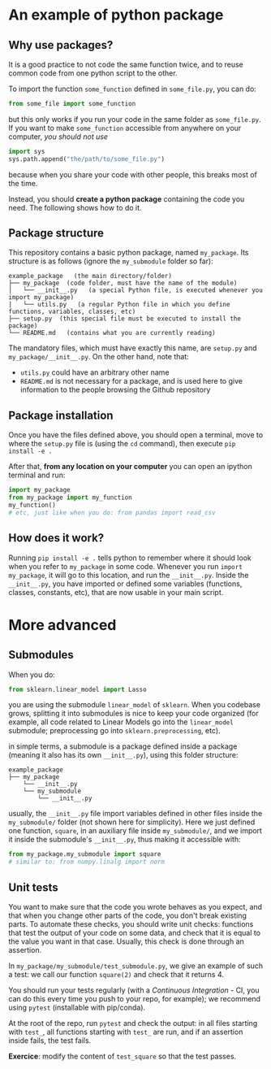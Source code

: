 # An example of python package

## Why use packages?
It is a good practice to not code the same function twice, and to reuse common code from one python script to the other.

To import the function `some_function` defined in `some_file.py`, you can do:
```python
from some_file import some_function
```
but this only works if you run your code in the same folder as `some_file.py`.
If you want to make `some_function` accessible from anywhere on your computer, *you should not use*
```python
import sys
sys.path.append("the/path/to/some_file.py")
```
because when you share your code with other people, this breaks most of the time.

Instead, you should **create a python package** containing the code you need.
The following shows how to do it.

## Package structure
This repository contains a basic python package, named `my_package`.
Its structure is as follows (ignore the `my_submodule` folder so far):
```
example_package   (the main directory/folder)
├── my_package  (code folder, must have the name of the module)
│   └── __init__.py   (a special Python file, is executed whenever you import my_package)
|   └── utils.py   (a regular Python file in which you define functions, variables, classes, etc)
├── setup.py  (this special file must be executed to install the package)
└── README.md   (contains what you are currently reading)
```

The mandatory files, which must have exactly this name, are `setup.py` and `my_package/__init__.py`. On the other hand, note that:
- `utils.py` could have an arbitrary other name
- `README.md` is not necessary for a package, and is used here to give information to the people browsing the Github repository

## Package installation
Once you have the files defined above, you should open a terminal, move to where the `setup.py` file is (using the `cd` command), then execute
```pip install -e .```

After that, **from any location on your computer** you can open an ipython terminal and run:
```python
import my_package
from my_package import my_function
my_function()
# etc, just like when you do: from pandas import read_csv
```


## How does it work?
Running `pip install -e .` tells python to remember where it should look when you refer to `my_package` in some code.
Whenever you run `import my_package`, it will go to this location, and run the `__init__.py`.
Inside the `__init__.py`, you have imported or defined some variables (functions, classes, constants, etc), that are now usable in your main script.

# More advanced

## Submodules
When you do:
```python
from sklearn.linear_model import Lasso
```
you are using the submodule `linear_model` of `sklearn`.
When you codebase grows, splitting it into submodules is nice to keep your code organized (for example, all code related to Linear Models go into the `linear_model` submodule; preprocessing go into `sklearn.preprocessing`, etc).

in simple terms, a submodule is a package defined inside a package (meaning it also has its own `__init__.py`), using this folder structure:
```
example_package
├── my_package
    └── __init__.py
    └── my_submodule
        └── __init__.py
```
usually, the `__init__.py` file import variables defined in other files inside the `my_submodule/` folder (not shown here for simplicity).
Here we just defined one function, `square`, in an auxiliary file inside `my_submodule/`, and we import it inside the submodule's `__init__.py`, thus making it accessible with:
```python
from my_package.my_submodule import square
# similar to: from numpy.linalg import norm
```

## Unit tests
You want to make sure that the code you wrote behaves as you expect, and that when you change other parts of the code, you don't break existing parts.
To automate these checks, you should write unit checks: functions that test the output of your code on some data, and check that it is equal to the value you want in that case. Usually, this check is done through an assertion.

In `my_package/my_submodule/test_submodule.py`, we give an example of such a test: we call our function `square(2)` and check that it returns 4.

You should run your tests regularly (with a *Continuous Integration* - CI, you can do this every time you push to your repo, for example); we recommend using `pytest` (installable with pip/conda).

At the root of the repo, run `pytest` and check the output: in all files starting with `test_`, all functions starting with `test_` are run, and if an assertion inside fails, the test fails.

**Exercice**: modify the content of `test_square` so that the test passes.

